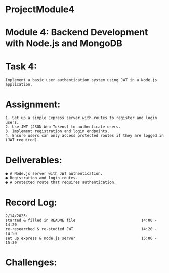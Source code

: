 # ProjectModule4

# Module 4: Backend Development with Node.js and MongoDB
# Task 4:
    Implement a basic user authentication system using JWT in a Node.js application. 
# Assignment:
    1. Set up a simple Express server with routes to register and login users.
    2. Use JWT (JSON Web Tokens) to authenticate users.
    3. Implement registration and login endpoints.
    4. Ensure users can only access protected routes if they are logged in (JWT required). 
# Deliverables:
    ● A Node.js server with JWT authentication.
    ● Registration and login routes.
    ● A protected route that requires authentication.

# Record Log:
    2/14/2025:
    started & filled in README file                             14:00 - 14:20
    re-researched & re-studied JWT                              14:20 - 14:50
    set up express & node.js server                             15:00 - 15:30


# Challenges: 